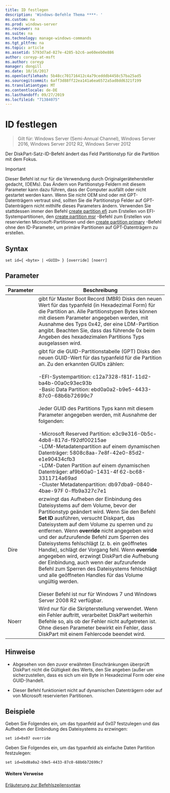 ```yaml
---
title: ID festlegen
description: 'Windows-Befehle Thema ****- '
ms.custom: na
ms.prod: windows-server
ms.reviewer: na
ms.suite: na
ms.technology: manage-windows-commands
ms.tgt_pltfrm: na
ms.topic: article
ms.assetid: 5793d7ad-827e-4285-b2c6-ae60eeb0e886
author: coreyp-at-msft
ms.author: coreyp
manager: dongill
ms.date: 10/16/2017
ms.openlocfilehash: 5b48cc701716412c4a79cedddb4458c57ba25ad5
ms.sourcegitcommit: 6aff3d88ff22ea141a6ea6572a5ad8dd6321f199
ms.translationtype: MT
ms.contentlocale: de-DE
ms.lasthandoff: 09/27/2019
ms.locfileid: "71384075"
---
```

# <a name="set-id"></a>ID festlegen

>Gilt für: Windows Server (Semi-Annual Channel), Windows Server 2016, Windows Server 2012 R2, Windows Server 2012

Der DiskPart-Satz-ID-Befehl ändert das Feld Partitionstyp für die Partition mit dem Fokus.  
  
> [!IMPORTANT]  
> Dieser Befehl ist nur für die Verwendung durch Originalgerätehersteller gedacht, \(OEMs\). Das Ändern von Partitionstyp Feldern mit diesem Parameter kann dazu führen, dass der Computer ausfällt oder nicht gestartet werden kann. Wenn Sie nicht OEM sind oder mit GPT-Datenträgern vertraut sind, sollten Sie die Partitionstyp Felder auf GPT-Datenträgern nicht mithilfe dieses Parameters ändern. Verwenden Sie stattdessen immer den Befehl [create partition efi](create-partition-efi.md) zum Erstellen von EFI-Systempartitionen, den [create partition msr](create-partition-msr.md) -Befehl zum Erstellen von reservierten Microsoft-Partitionen und den [create partition primary](create-partition-primary.md) -Befehl ohne den ID-Parameter, um primäre Partitionen auf GPT-Datenträgern zu erstellen.  
  
  
  
## <a name="syntax"></a>Syntax  
  
```  
set id={ <byte> | <GUID> } [override] [noerr]  
```  
  
## <a name="parameters"></a>Parameter  
  
| Parameter |                                                                                                                                                                                                                                                                                                                                                                   Beschreibung                                                                                                                                                                                                                                                                                                                                                                   |
|-----------|-------------------------------------------------------------------------------------------------------------------------------------------------------------------------------------------------------------------------------------------------------------------------------------------------------------------------------------------------------------------------------------------------------------------------------------------------------------------------------------------------------------------------------------------------------------------------------------------------------------------------------------------------------------------------------------------------------------------------------------------------|
|  <byte>   |                                                                                                                                                                                                       gibt für Master Boot Record \(MBR\) Disks den neuen Wert für das typanfeld (in Hexadezimal Form) für die Partition an. Alle Partitionstypen Bytes können mit diesem Parameter angegeben werden, mit Ausnahme des Typs 0x42, der eine LDM-Partition angibt. Beachten Sie, dass das führende 0x beim Angeben des hexadezimalen Partitions Typs ausgelassen wird.                                                                                                                                                                                                       |
|  <GUID>   | gibt für die GUID-Partitionstabelle \(GPT\) Disks den neuen GUID-Wert für das typanfeld für die Partition an. Zu den erkannten GUIDs zählen:<br /><br />-EFI-Systempartition: c12a7328\-f81f\-11d2\-ba4b\-00a0c93ec93b<br />-Basic Data Partition: ebd0a0a2\-b9e5\-4433\-87c0\-68b6b72699c7<br /><br />Jeder GUID des Partitions Typs kann mit diesem Parameter angegeben werden, mit Ausnahme der folgenden:<br /><br />-Microsoft Reserved Partition: e3c9e316\-0b5c\-4db8\-817d\-f92df00215ae<br />-LDM-Metadatenpartition auf einem dynamischen Datenträger: 5808c8aa\-7e8f\-42e0\-85d2\-e1e90434cfb3<br />-LDM-Daten Partition auf einem dynamischen Datenträger: af9b60a0\-1431\-4f 62\-bc68\-3311714a69ad<br />-Cluster Metadatenpartition: db97dba9\-0840\-4bae\-97F 0\-ffb9a327c7e1 |
| Dire  |                                                                erzwingt das Aufheben der Einbindung des Dateisystems auf dem Volume, bevor der Partitionstyp geändert wird. Wenn Sie den Befehl **Set ID** ausführen, versucht Diskpart, das Dateisystem auf dem Volume zu sperren und zu entfernen. Wenn **override** nicht angegeben wird und der aufzurufende Befehl zum Sperren des Dateisystems fehlschlägt \(z. b. ein geöffnetes Handle\), schlägt der Vorgang fehl. Wenn **override** angegeben wird, erzwingt DiskPart die Aufhebung der Einbindung, auch wenn der aufzurufende Befehl zum Sperren des Dateisystems fehlschlägt und alle geöffneten Handles für das Volume ungültig werden.<br /><br />Dieser Befehl ist nur für Windows 7 und Windows Server 2008 R2 verfügbar.                                                                 |
|   Noerr   |                                                                                                                                                                                                                                                                    Wird nur für die Skripterstellung verwendet. Wenn ein Fehler auftritt, verarbeitet DiskPart weiterhin Befehle so, als ob der Fehler nicht aufgetreten ist. Ohne diesen Parameter bewirkt ein Fehler, dass DiskPart mit einem Fehlercode beendet wird.                                                                                                                                                                                                                                                                    |
  
## <a name="remarks"></a>Hinweise  
  
-   Abgesehen von den zuvor erwähnten Einschränkungen überprüft DiskPart nicht die Gültigkeit des Werts, den Sie angeben \(außer um sicherzustellen, dass es sich um ein Byte in Hexadezimal Form oder eine GUID-\)handelt.  
  
-   Dieser Befehl funktioniert nicht auf dynamischen Datenträgern oder auf von Microsoft reservierten Partitionen.  
  
## <a name="BKMK_examples"></a>Beispiele  
Geben Sie Folgendes ein, um das typanfeld auf 0x07 festzulegen und das Aufheben der Einbindung des Dateisystems zu erzwingen:  
  
```  
set id=0x07 override  
```  
  
Geben Sie Folgendes ein, um das typanfeld als einfache Daten Partition festzulegen:  
  
```  
set id=ebd0a0a2-b9e5-4433-87c0-68b6b72699c7  
```  
  
#### <a name="additional-references"></a>Weitere Verweise  
[Erläuterung zur Befehlszeilensyntax](command-line-syntax-key.md)  
  

  

